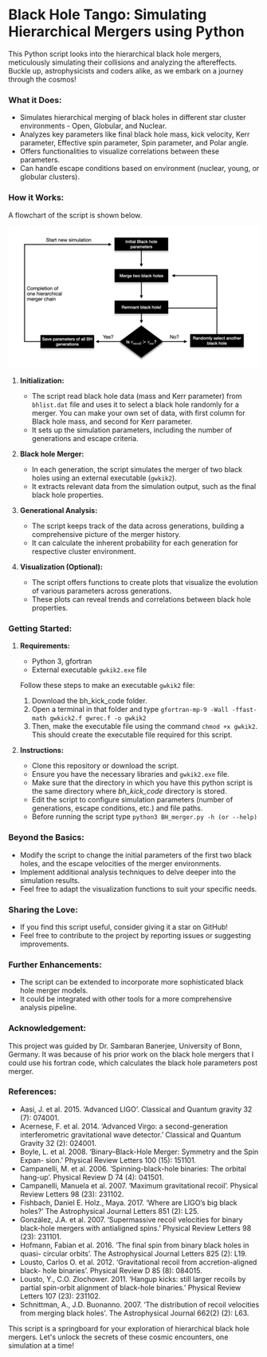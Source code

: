 # Black Hole Tango: Simulating Hierarchical Mergers using Python 

This Python script looks into the hierarchical black hole mergers, meticulously simulating their collisions and analyzing the aftereffects. Buckle up, astrophysicists and coders alike, as we embark on a journey through the cosmos!

### What it Does:
* Simulates hierarchical merging of black holes in different star cluster environments - Open, Globular, and Nuclear.
* Analyzes key parameters like final black hole mass, kick velocity, Kerr parameter, Effective spin parameter, Spin parameter, and Polar angle.
* Offers functionalities to visualize correlations between these parameters. 
* Can handle escape conditions based on environment (nuclear, young, or globular clusters).

### How it Works:

A flowchart of the script is shown below.

![algorithm_flowchart](Algorithm_flowchart.jpeg)


1. **Initialization:**  
   - The script read black hole data (mass and Kerr parameter) from `bhlist.dat` file and uses it to select a black hole randomly for a merger. You can make your own set of data, with first column for Black hole mass, and second for Kerr parameter. 
   - It sets up the simulation parameters, including the number of generations and escape criteria.

2. **Black hole Merger:**
   - In each generation, the script simulates the merger of two black holes using an external executable (`gwkik2`).
   - It extracts relevant data from the simulation output, such as the final black hole properties.

3. **Generational Analysis:**
   - The script keeps track of the data across generations, building a comprehensive picture of the merger history.
   - It can calculate the inherent probability for each generation for respective cluster environment.

4. **Visualization (Optional):**
   - The script offers functions to create plots that visualize the evolution of various parameters across generations.
   - These plots can reveal trends and correlations between black hole properties.

### Getting Started:

1. **Requirements:**
   - Python 3, gfortran
   - External executable `gwkik2.exe` file
   
   Follow these steps to make an executable `gwkik2` file:
      1. Download the bh_kick_code folder.
      2. Open a terminal in that folder and type `gfortran-mp-9 -Wall -ffast-math gwkick2.f gwrec.f -o gwkik2` 
      3. Then, make the executable file using the command `chmod +x gwkik2`. This should create the executable file required for this script.

2. **Instructions:**
   - Clone this repository or download the script.
   - Ensure you have the necessary libraries and `gwkik2.exe` file.
   - Make sure that the directory in which you have this python script is the same directory where *bh_kick_code* directory is stored.
   - Edit the script to configure simulation parameters (number of generations, escape conditions, etc.) and file paths. 
   - Before running the script type `python3 BH_merger.py -h (or --help)`

### Beyond the Basics:

- Modify the script to change the initial parameters of the first two black holes, and the escape velocities of the merger environments.
- Implement additional analysis techniques to delve deeper into the simulation results.
- Feel free to adapt the visualization functions to suit your specific needs.

### Sharing the Love:

- If you find this script useful, consider giving it a star on GitHub!
- Feel free to contribute to the project by reporting issues or suggesting improvements.

### Further Enhancements:

- The script can be extended to incorporate more sophisticated black hole merger models.
- It could be integrated with other tools for a more comprehensive analysis pipeline.


### Acknowledgement:
This project was guided by Dr. Sambaran Banerjee, University of Bonn, Germany. It was because of his prior work on the black hole mergers that I could use his fortran code, which calculates the black hole parameters post merger.


### References:
- Aasi, J. et al. 2015. ‘Advanced LIGO’. Classical and Quantum gravity 32 (7): 074001.
- Acernese, F. et al. 2014. ‘Advanced Virgo: a second-generation interferometric gravitational wave detector.’ Classical and Quantum Gravity 32 (2): 024001.
- Boyle, L. et al. 2008. ‘Binary–Black-Hole Merger: Symmetry and the Spin Expan- sion.’ Physical Review Letters 100 (15): 151101.
- Campanelli, M. et al. 2006. ‘Spinning-black-hole binaries: The orbital hang-up’. Physical Review D 74 (4): 041501.
- Campanelli, Manuela et al. 2007. ‘Maximum gravitational recoil’. Physical Review Letters 98 (23): 231102.
- Fishbach, Daniel E. Holz., Maya. 2017. ‘Where are LIGO’s big black holes?’ The Astrophysical Journal Letters 851 (2): L25.
- González, J.A. et al. 2007. ‘Supermassive recoil velocities for binary black-hole mergers with antialigned spins.’ Physical Review Letters 98 (23): 231101.
- Hofmann, Fabian et al. 2016. ‘The final spin from binary black holes in quasi- circular orbits’. The Astrophysical Journal Letters 825 (2): L19.
- Lousto, Carlos O. et al. 2012. ‘Gravitational recoil from accretion-aligned black- hole binaries’. Physical Review D 85 (8): 084015.
- Lousto, Y., C.O. Zlochower. 2011. ‘Hangup kicks: still larger recoils by partial spin-orbit alignment of black-hole binaries.’ Physical Review Letters 107 (23): 231102.
- Schnittman, A., J.D. Buonanno. 2007. ‘The distribution of recoil velocities from merging black holes’. The Astrophysical Journal 662(2) (2): L63.



This script is a springboard for your exploration of hierarchical black hole mergers. Let's unlock the secrets of these cosmic encounters, one simulation at a time!
